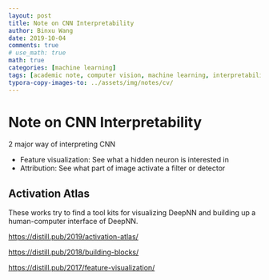 ```yaml
---
layout: post
title: Note on CNN Interpretability
author: Binxu Wang
date: 2019-10-04
comments: true
# use_math: true
math: true
categories: [machine learning]
tags: [academic note, computer vision, machine learning, interpretability]
typora-copy-images-to: ../assets/img/notes/cv/
---
```


# Note on CNN Interpretability

2 major way of interpreting CNN

* Feature visualization: See what a hidden neuron is interested in
* Attribution: See what part of image activate a filter or detector 



## Activation Atlas 

These works try to find a tool kits for visualizing DeepNN and building up a human-computer interface of DeepNN. 

https://distill.pub/2019/activation-atlas/

https://distill.pub/2018/building-blocks/

https://distill.pub/2017/feature-visualization/

